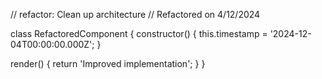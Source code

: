// refactor: Clean up architecture
// Refactored on 4/12/2024

class RefactoredComponent {
  constructor() {
    this.timestamp = '2024-12-04T00:00:00.000Z';
  }

  render() {
    return 'Improved implementation';
  }
}